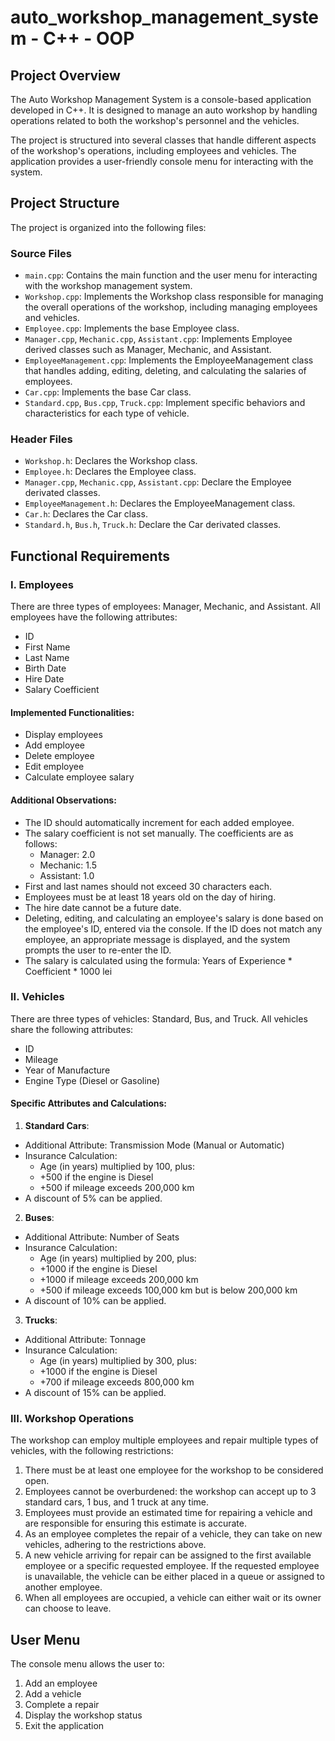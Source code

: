# auto_workshop_management_system - C++ - OOP

## Project Overview

The Auto Workshop Management System is a console-based application developed in C++. It is designed to manage an auto workshop by handling operations related to both the workshop's personnel and the vehicles.

The project is structured into several classes that handle different aspects of the workshop's operations, including employees and vehicles. The application provides a user-friendly console menu for interacting with the system.

## Project Structure

The project is organized into the following files:

### Source Files

- `main.cpp`: Contains the main function and the user menu for interacting with the workshop management system.
- `Workshop.cpp`: Implements the Workshop class responsible for managing the overall operations of the workshop, including managing employees and vehicles.
- `Employee.cpp`: Implements the base Employee class.
- `Manager.cpp`, `Mechanic.cpp`, `Assistant.cpp`: Implements Employee derived classes such as Manager, Mechanic, and Assistant.
- `EmployeeManagement.cpp`: Implements the EmployeeManagement class that handles adding, editing, deleting, and calculating the salaries of employees.
- `Car.cpp`: Implements the base Car class.
- `Standard.cpp`, `Bus.cpp`, `Truck.cpp`: Implement specific behaviors and characteristics for each type of vehicle.

### Header Files

- `Workshop.h`: Declares the Workshop class.
- `Employee.h`: Declares the Employee class.
- `Manager.cpp`, `Mechanic.cpp`, `Assistant.cpp`: Declare the Employee derivated classes.
- `EmployeeManagement.h`: Declares the EmployeeManagement class.
- `Car.h`: Declares the Car class.
- `Standard.h`, `Bus.h`, `Truck.h`: Declare the Car derivated classes.

## Functional Requirements

### I. Employees

There are three types of employees: Manager, Mechanic, and Assistant. All employees have the following attributes:

- ID
- First Name
- Last Name
- Birth Date
- Hire Date
- Salary Coefficient

#### Implemented Functionalities:

- Display employees
- Add employee
- Delete employee
- Edit employee
- Calculate employee salary

#### Additional Observations:

- The ID should automatically increment for each added employee.
- The salary coefficient is not set manually. The coefficients are as follows:
  - Manager: 2.0
  - Mechanic: 1.5
  - Assistant: 1.0
- First and last names should not exceed 30 characters each.
- Employees must be at least 18 years old on the day of hiring.
- The hire date cannot be a future date.
- Deleting, editing, and calculating an employee's salary is done based on the employee's ID, entered via the console. If the ID does not match any employee, an appropriate message is displayed, and the system prompts the user to re-enter the ID.
- The salary is calculated using the formula: Years of Experience * Coefficient * 1000 lei


### II. Vehicles

There are three types of vehicles: Standard, Bus, and Truck. All vehicles share the following attributes:

- ID
- Mileage
- Year of Manufacture
- Engine Type (Diesel or Gasoline)

#### Specific Attributes and Calculations:

1. **Standard Cars**: 
 - Additional Attribute: Transmission Mode (Manual or Automatic)
 - Insurance Calculation:
   - Age (in years) multiplied by 100, plus:
   - +500 if the engine is Diesel
   - +500 if mileage exceeds 200,000 km
 - A discount of 5% can be applied.

2. **Buses**:
 - Additional Attribute: Number of Seats
 - Insurance Calculation:
   - Age (in years) multiplied by 200, plus:
   - +1000 if the engine is Diesel
   - +1000 if mileage exceeds 200,000 km
   - +500 if mileage exceeds 100,000 km but is below 200,000 km
 - A discount of 10% can be applied.

3. **Trucks**:
 - Additional Attribute: Tonnage
 - Insurance Calculation:
   - Age (in years) multiplied by 300, plus:
   - +1000 if the engine is Diesel
   - +700 if mileage exceeds 800,000 km
 - A discount of 15% can be applied.

### III. Workshop Operations

The workshop can employ multiple employees and repair multiple types of vehicles, with the following restrictions:

1. There must be at least one employee for the workshop to be considered open.
2. Employees cannot be overburdened: the workshop can accept up to 3 standard cars, 1 bus, and 1 truck at any time.
3. Employees must provide an estimated time for repairing a vehicle and are responsible for ensuring this estimate is accurate.
4. As an employee completes the repair of a vehicle, they can take on new vehicles, adhering to the restrictions above.
5. A new vehicle arriving for repair can be assigned to the first available employee or a specific requested employee. If the requested employee is unavailable, the vehicle can be either placed in a queue or assigned to another employee.
6. When all employees are occupied, a vehicle can either wait or its owner can choose to leave.

## User Menu

The console menu allows the user to:

1. Add an employee
2. Add a vehicle
3. Complete a repair
4. Display the workshop status
5. Exit the application
